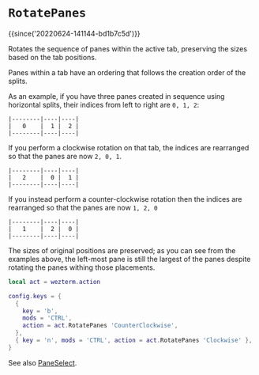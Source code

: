 # `RotatePanes`

{{since('20220624-141144-bd1b7c5d')}}

Rotates the sequence of panes within the active tab, preserving the sizes based on the tab positions.

Panes within a tab have an ordering that follows the creation order of the splits.

As an example, if you have three panes created in sequence using horizontal
splits, their indices from left to right are `0, 1, 2`:

```
|--------|----|----|
|   0    |  1 |  2 |
|--------|----|----|
```

If you perform a clockwise rotation on that tab, the indices are rearranged
so that the panes are now `2, 0, 1`.

```
|--------|----|----|
|   2    |  0 |  1 |
|--------|----|----|
```

If you instead perform a counter-clockwise rotation then the indices are rearranged
so that the panes are now `1, 2, 0`

```
|--------|----|----|
|   1    |  2 |  0 |
|--------|----|----|
```

The sizes of original positions are preserved; as you can see from the examples
above, the left-most pane is still the largest of the panes despite rotating
the panes withing those placements.

```lua
local act = wezterm.action

config.keys = {
  {
    key = 'b',
    mods = 'CTRL',
    action = act.RotatePanes 'CounterClockwise',
  },
  { key = 'n', mods = 'CTRL', action = act.RotatePanes 'Clockwise' },
}
```

See also [PaneSelect](PaneSelect.md).
